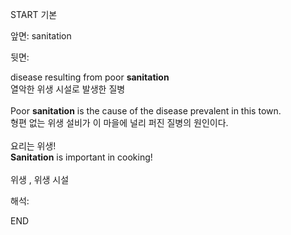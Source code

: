 START
기본

앞면:
sanitation


뒷면:
<div>disease resulting from poor <b>sanitation</b> </div><div>열악한 위생 시설로 발생한 질병</div><div><br></div><div><div>Poor <strong>sanitation</strong> is the cause of the disease prevalent in this town. </div><div><div>형편 없는 위생 설비가 이 마을에 널리 퍼진 질병의 원인이다.</div></div></div><div><br></div><div><div><div>요리는 위생!</div></div><div><div><strong>Sanitation</strong> is important in cooking!</div></div></div><div><br></div><div>위생 , 위생 시설<br></div>


해석:

END